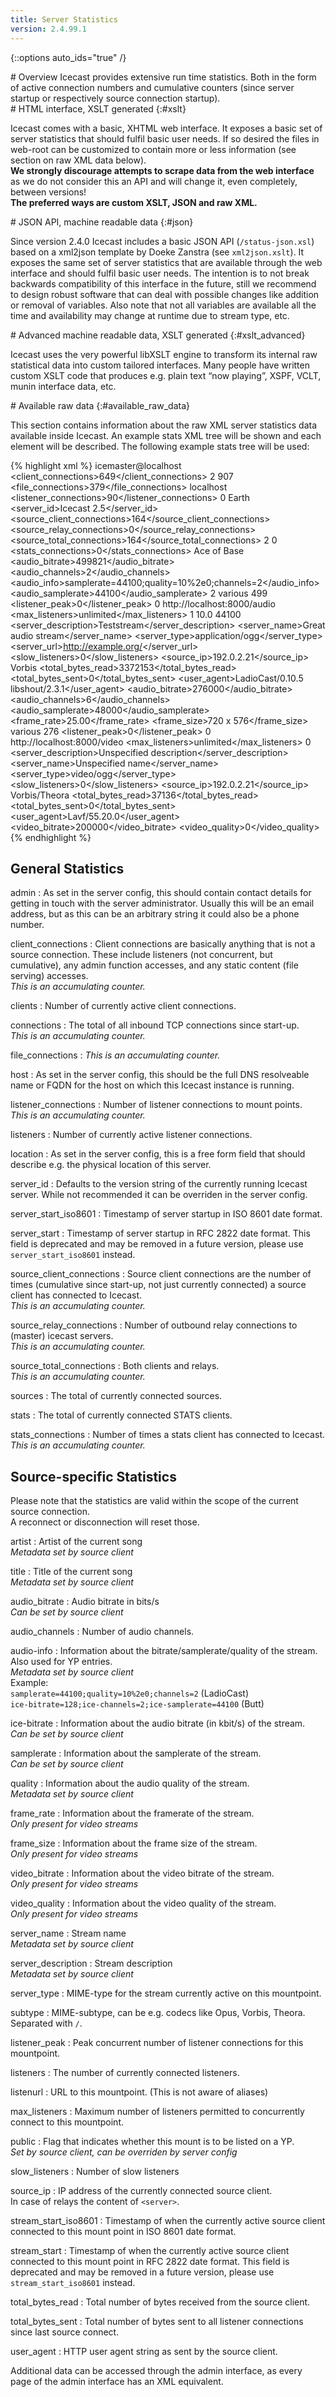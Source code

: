 ```yaml
---
title: Server Statistics
version: 2.4.99.1
---
```


{::options auto_ids="true" /}

<div class="article" markdown="1">
# Overview
Icecast provides extensive run time statistics. Both in the form of active connection numbers and cumulative
counters (since server startup or respectively source connection startup).

</div>

<div class="article" markdown="1">
# HTML interface, XSLT generated
{:#xslt}

Icecast comes with a basic, XHTML web interface. It exposes a basic set of server statistics that should
fulfil basic user needs. If so desired the files in web-root can be customized to contain more or less
information (see section on raw XML data below).  
__We strongly discourage attempts to scrape data from the web interface__ as we do not consider this an
API and will change it, even completely, between versions!  
__The preferred ways are custom XSLT, JSON and raw XML.__
</div>


<!-- FIXME -->
<div class="article" markdown="1">
# JSON API, machine readable data
{:#json}

Since version 2.4.0 Icecast includes a basic JSON API (`/status-json.xsl`) based on a xml2json template by Doeke Zanstra
(see `xml2json.xslt`). It exposes the same set of server statistics that are available through the web interface and
should fulfil basic user needs. The intention is to not break backwards compatibility of this interface in the future, 
still we recommend to design robust software that can deal with possible changes like addition or removal of variables.
Also note that not all variables are available all the time and availability may change at runtime due to stream type, etc.
</div>

<div class="article" markdown="1">
# Advanced machine readable data, XSLT generated
{:#xslt_advanced}

Icecast uses the very powerful libXSLT engine to transform its internal raw statistical data into custom tailored interfaces.
Many people have written custom XSLT code that produces e.g. plain text “now playing”, XSPF, VCLT, munin interface data, etc.  
</div>

<div class="article" markdown="1">
# Available raw data
{:#available_raw_data}

This section contains information about the raw XML server statistics data available inside Icecast. An example
stats XML tree will be shown and each element will be described. The following example stats tree will be used:  

<!-- FIXME -->
{% highlight xml %}
<icestats>
	<admin>icemaster@localhost</admin>
	<client_connections>649</client_connections>
	<clients>2</clients>
	<connections>907</connections>
	<file_connections>379</file_connections>
	<host>localhost</host>
	<listener_connections>90</listener_connections>
	<listeners>0</listeners>
	<location>Earth</location>
	<server_id>Icecast 2.5</server_id>
	<source_client_connections>164</source_client_connections>
	<source_relay_connections>0</source_relay_connections>
	<source_total_connections>164</source_total_connections>
	<sources>2</sources>
	<stats>0</stats>
	<stats_connections>0</stats_connections>
	<source mount="/audio.ogg">
		<title>All that she wants</title>
		<artist>Ace of Base</artist>
		<audio_bitrate>499821</audio_bitrate>
		<audio_channels>2</audio_channels>
		<audio_info>samplerate=44100;quality=10%2e0;channels=2</audio_info>
		<audio_samplerate>44100</audio_samplerate>
		<channels>2</channels>
		<genre>various</genre>
		<ice-bitrate>499</ice-bitrate>
		<listener_peak>0</listener_peak>
		<listeners>0</listeners>
		<listenurl>http://localhost:8000/audio</listenurl>
		<max_listeners>unlimited</max_listeners>
		<public>1</public>
		<quality>10.0</quality>
		<samplerate>44100</samplerate>
		<server_description>Teststream</server_description>
		<server_name>Great audio stream</server_name>
		<server_type>application/ogg</server_type>
		<server_url>http://example.org/</server_url>
		<slow_listeners>0</slow_listeners>
		<source_ip>192.0.2.21</source_ip>
		<subtype>Vorbis</subtype>
		<total_bytes_read>3372153</total_bytes_read>
		<total_bytes_sent>0</total_bytes_sent>
		<user_agent>LadioCast/0.10.5 libshout/2.3.1</user_agent>
	</source>
	<source mount="/video.ogg">
		<audio_bitrate>276000</audio_bitrate>
		<audio_channels>6</audio_channels>
		<audio_samplerate>48000</audio_samplerate>
		<frame_rate>25.00</frame_rate>
		<frame_size>720 x 576</frame_size>
		<genre>various</genre>
		<ice-bitrate>276</ice-bitrate>
		<listener_peak>0</listener_peak>
		<listeners>0</listeners>
		<listenurl>http://localhost:8000/video</listenurl>
		<max_listeners>unlimited</max_listeners>
		<public>0</public>
		<server_description>Unspecified description</server_description>
		<server_name>Unspecified name</server_name>
		<server_type>video/ogg</server_type>
		<slow_listeners>0</slow_listeners>
		<source_ip>192.0.2.21</source_ip>
		<subtype>Vorbis/Theora</subtype>
		<title>ERAGON</title>
		<total_bytes_read>37136</total_bytes_read>
		<total_bytes_sent>0</total_bytes_sent>
		<user_agent>Lavf/55.20.0</user_agent>
		<video_bitrate>200000</video_bitrate>
		<video_quality>0</video_quality>
	</source>
</icestats>
{% endhighlight %}

## General Statistics

admin
: As set in the server config, this should contain contact details for getting in touch with the server administrator.
  Usually this will be an email address, but as this can be an arbitrary string it could also be a phone number.

client_connections
: Client connections are basically anything that is not a source connection. These include listeners (not concurrent,
  but cumulative), any admin function accesses, and any static content (file serving) accesses.  
  _This is an accumulating counter._

clients
: Number of currently active client connections.

connections
: The total of all inbound TCP connections since start-up.  
  _This is an accumulating counter._

file_connections
: _This is an accumulating counter._

host
: As set in the server config, this should be the full DNS resolveable name or FQDN for the host on which this
  Icecast instance is running.

listener_connections
: Number of listener connections to mount points.  
  _This is an accumulating counter._

listeners
: Number of currently active listener connections.

location
: As set in the server config, this is a free form field that should describe e.g. the physical location of this server.

server_id
: Defaults to the version string of the currently running Icecast server. While not recommended it can be overriden in
  the server config.

server_start_iso8601
: Timestamp of server startup in ISO 8601 date format.

server_start
: Timestamp of server startup in RFC 2822 date format. This field is deprecated and may be removed in a future version,
  please use `server_start_iso8601` instead.

source_client_connections
: Source client connections are the number of times (cumulative since start-up, not just currently connected) a source
  client has connected to Icecast.  
  _This is an accumulating counter._

source_relay_connections
: Number of outbound relay connections to (master) icecast servers.  
  _This is an accumulating counter._

source_total_connections
: Both clients and relays.  
  _This is an accumulating counter._

sources
: The total of currently connected sources.

stats
: The total of currently connected STATS clients.

stats_connections
: Number of times a stats client has connected to Icecast.  
  _This is an accumulating counter._ 

## Source-specific Statistics
Please note that the statistics are valid within the scope of the current source connection.  
A reconnect or disconnection will reset those.  

artist
: Artist of the current song  
  _Metadata set by source client_

title
: Title of the current song  
  _Metadata set by source client_

audio_bitrate
: Audio bitrate in bits/s  
  _Can be set by source client_

audio_channels
: Number of audio channels.

audio-info
: Information about the bitrate/samplerate/quality of the stream.
  Also used for YP entries.  
  _Metadata set by source client_  
  Example:  
  `samplerate=44100;quality=10%2e0;channels=2` (LadioCast)  
  `ice-bitrate=128;ice-channels=2;ice-samplerate=44100` (Butt)

ice-bitrate
: Information about the audio bitrate (in kbit/s) of the stream.  
  _Can be set by source client_

samplerate
: Information about the samplerate of the stream.  
  _Can be set by source client_

quality
: Information about the audio quality of the stream.  
  _Metadata set by source client_

frame_rate
: Information about the framerate of the stream.  
  _Only present for video streams_

frame_size
: Information about the frame size of the stream.  
  _Only present for video streams_

video_bitrate
: Information about the video bitrate of the stream.  
  _Only present for video streams_

video_quality
: Information about the video quality of the stream.  
  _Only present for video streams_

server_name
: Stream name  
  _Metadata set by source client_

server_description
: Stream description  
  _Metadata set by source client_

server_type
: MIME-type for the stream currently active on this mountpoint.

subtype
: MIME-subtype, can be e.g. codecs like Opus, Vorbis, Theora.  
  Separated with `/`.

listener_peak
: Peak concurrent number of listener connections for this mountpoint.

listeners
: The number of currently connected listeners.

listenurl
: URL to this mountpoint. (This is not aware of aliases)

max_listeners
: Maximum number of listeners permitted to concurrently connect to this mountpoint.

public
: Flag that indicates whether this mount is to be listed on a YP.  
  _Set by source client, can be overriden by server config_

slow_listeners
: Number of slow listeners

source_ip
: IP address of the currently connected source client.  
  In case of relays the content of `<server>`.

stream_start_iso8601
: Timestamp of when the currently active source client connected to this mount point in ISO 8601 date format.

stream_start
: Timestamp of when the currently active source client connected to this mount point in RFC 2822 date format.
  This field is deprecated and may be removed in a future version, please use `stream_start_iso8601` instead.

total_bytes_read
: Total number of bytes received from the source client.

total_bytes_sent
: Total number of bytes sent to all listener connections since last source connect.

user_agent
: HTTP user agent string as sent by the source client.


Additional data can be accessed through the admin interface, as every page of the admin
interface has an XML equivalent. 

</div>

